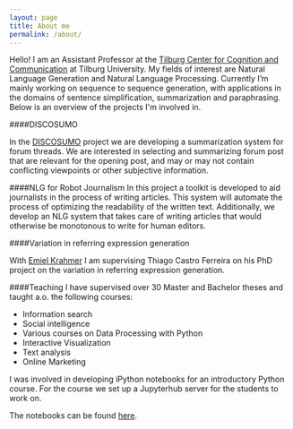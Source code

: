 ```yaml
---
layout: page
title: About me
permalink: /about/
---
```


Hello! I am an Assistant Professor at the [Tilburg Center for Cognition and Communication][ticc] at Tilburg University. My fields of interest are Natural Language Generation and Natural Language Processing. Currently I’m mainly working on sequence to sequence generation, with applications in the domains of sentence simplification, summarization and paraphrasing. Below is an overview of the projects I'm involved in.


####DISCOSUMO

In the [DISCOSUMO][discosumo] project we are developing a summarization system for forum threads. We are interested in selecting and summarizing forum post that are relevant for the opening post, and may or may not contain conflicting viewpoints or other subjective information.

####NLG for Robot Journalism
In this project a toolkit is developed to aid journalists in the process of writing articles. This system will automate the process of optimizing the readability of the written text. Additionally, we develop an NLG system that takes care of writing articles that would otherwise be monotonous to write for human editors.

####Variation in referring expression generation

With [Emiel Krahmer][emiel] I am supervising Thiago Castro Ferreira on his PhD project on the variation in referring expression generation. 

####Teaching
I have supervised over 30 Master and Bachelor theses and taught a.o. the following courses:

* Information search 
* Social intelligence
* Various courses on Data Processing with Python 
* Interactive Visualization
* Text analysis
* Online Marketing

I was involved in developing iPython notebooks for an introductory Python course. For the course we set up a Jupyterhub server for the students to work on.

The notebooks can be found [here][pythoncourse].



[ticc]: https://www.tilburguniversity.edu/research/institutes-and-research-groups/ticc/
[discosumo]: http://discosumo.ruhosting.nl
[emiel]: http://www.emielkrahmer.nl/
[pythoncourse]: https://github.com/kadarakos/python-course


